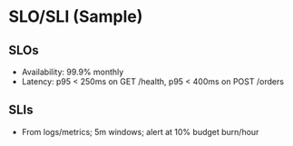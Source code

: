 # SLO/SLI (Sample)

## SLOs
- Availability: 99.9% monthly
- Latency: p95 < 250ms on GET /health, p95 < 400ms on POST /orders

## SLIs
- From logs/metrics; 5m windows; alert at 10% budget burn/hour

